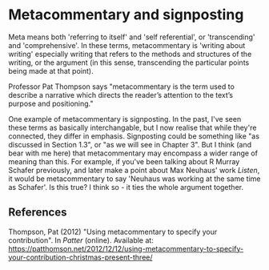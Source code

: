 # Metacommentary and signposting

Meta means both 'referring to itself' and 'self referential', or 'transcending' and 'comprehensive'. In these terms, metacommentary is 'writing about writing' especially writing that refers to the methods and structures of the writing, or the argument (in this sense, transcending the particular points being made at that point).

Professor Pat Thompson says "metacommentary is the term used to describe a narrative which directs the reader’s attention to the text’s purpose and positioning."

One example of metacommentary is signposting. In the past, I've seen these terms as basically interchangable, but I now realise that while they're connected, they differ in emphasis. Signposting could be something like "as discussed in Section 1.3", or "as we will see in Chapter 3". But I think (and bear with me here) that metacommentary may encompass a wider range of meaning than this. For example, if you've been talking about R Murray Schafer previously, and later make a point about Max Neuhaus' work *Listen*, it would be metacommentary to say 'Neuhaus was working at the same time as Schafer'. Is this true? I think so - it ties the whole argument together.

## References
Thompson, Pat (2012) "Using metacommentary to specify your contribution". In *Patter* (online). Available at: https://patthomson.net/2012/12/12/using-metacommentary-to-specify-your-contribution-christmas-present-three/

